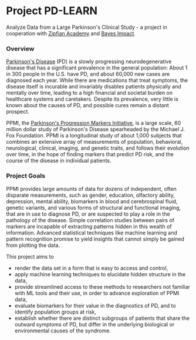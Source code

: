 Project PD-LEARN
============

Analyze Data from a Large Parkinson's Clinical Study - a project in cooperation with <a href="http://www.zipfianacademy.com">Zipfian Academy</a> and <a href="www.bayesimpact.org">Bayes Impact</a>.

### Overview

<a href="http://en.wikipedia.org/wiki/Parkinson's_disease">Parkinson's Disease</a> (PD) is a slowly progressing neurodegenerative disease that has a significant prevalence in the general population:  About 1 in 300 people in the U.S. have PD, and about 60,000 new cases are diagnosed each year.  While there are medications that treat symptoms, the disease itself is incurable and invariably disables patients physically and mentally over time, leading to a high financial and societal burden on healthcare systems and caretakers.  Despite its prevalence, very little is known about the causes of PD, and possible cures remain a distant prospect.

PPMI, the <a href="http://www.ppmi-info.org/">Parkinson's Progression Markers Initiative</a>, is a large scale, 60 million dollar study of Parkinson's Disease spearheaded by the Michael J. Fox Foundation.  PPMI is a longitudinal study of about 1,000 subjects that combines an extensive array of measurements of population, behavioral, neurological, clinical, imaging, and genetic traits, and follows their evolution over time, in the hope of finding markers that predict PD risk, and the course of the disease in individual patients.

### Project Goals

PPMI provides large amounts of data for dozens of independent, often disparate measurements, such as gender, education, olfactory ability, depression, mental ability, biomarkers in blood and cerebrospinal fluid, genetic variants, and various forms of structural and functional imaging, that are in use to diagnose PD, or are suspected to play a role in the pathology of the disease.  Simple correlation studies between pairs of markers are incapable of extracting patterns hidden in this wealth of information.  Advanced statistical techniques like machine learning and pattern recognition promise to yield insights that cannot simply be gained from plotting the data.

This project aims to

* render the data set in a form that is easy to access and control, 
* apply machine learning techniques to elucidate hidden structure in the data,
* provide streamlined access to these methods to researchers not familiar with ML tools and their use, in order to advance exploration of PPMI data,
* evaluate biomarkers for their value in the diagnostics of PD, and to identify population groups at risk,
* establish whether there are distinct subgroups of patients that share the outward symptoms of PD, but differ in the underlying biological or environmental causes of the syndrome.
